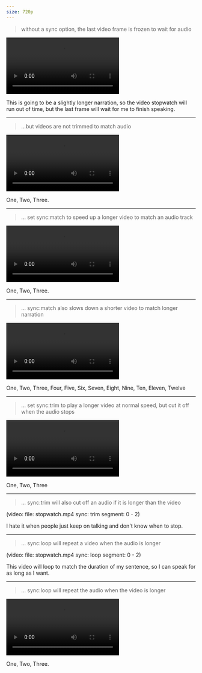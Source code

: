 ```yaml
---
size: 720p
---
```


> without a sync option, the last video frame is frozen to wait for audio

![](stopwatch.mp4)

This is going to be a slightly longer narration, so the video stopwatch will run out of time, but the last frame will wait for me to finish speaking. 

---

> ...but videos are not trimmed to match audio
  
![](stopwatch.mp4)

One, Two, Three.

---

>  ... set sync:match to speed up a longer video to match an audio track
    
![match](stopwatch.mp4)

One, Two, Three.

---

> ... sync:match also slows down a shorter video to match longer narration

![match](stopwatch.mp4)
  
One, Two, Three, Four, Five, Six, Seven, Eight, Nine, Ten, Eleven, Twelve

---

> ... set sync:trim to play a longer video at normal speed, but cut it off when the audio stops
  
![trim](stopwatch.mp4)

One, Two, Three

---

> ... sync:trim will also cut off an audio if it is longer than the video

(video:
  file: stopwatch.mp4
  sync: trim
  segment: 0 - 2)

I hate it when people just keep on talking and don't know when to stop.

---

> ... sync:loop will repeat a video when the audio is longer
  
(video:
  file: stopwatch.mp4
  sync: loop
  segment: 0 - 2)

This video will loop to match the duration of my sentence, so I can speak for as long as I want.


---

> ... sync:loop will repeat the audio when the video is longer

![loop](stopwatch.mp4)

One, Two, Three.


